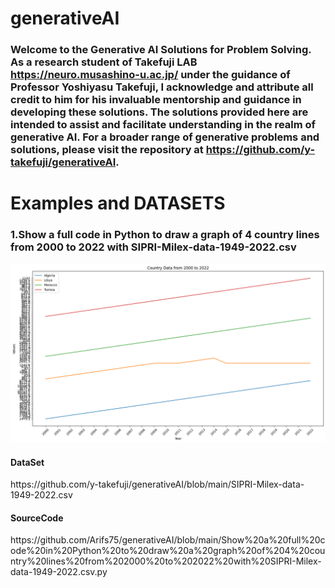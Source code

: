 # generativeAI

### Welcome to the Generative AI Solutions for Problem Solving. As a research student of Takefuji LAB https://neuro.musashino-u.ac.jp/ under the guidance of Professor Yoshiyasu Takefuji, I acknowledge and attribute all credit to him for his invaluable mentorship and guidance in developing these solutions. The solutions provided here are intended to assist and facilitate understanding in the realm of generative AI. For a broader range of generative problems and solutions, please visit the repository at https://github.com/y-takefuji/generativeAI. 

# Examples and DATASETS
<h3>1.Show a full code in Python to draw a graph of 4 country lines from 2000 to 2022 with SIPRI-Milex-data-1949-2022.csv</h3>
  
<img src="https://github.com/Arifs75/generativeAI/blob/main/Show%20a%20full%20code%20in%20Python%20to%20draw%20a%20graph%20of%204%20country%20lines%20from%202000%20to%202022%20with%20SIPRI-Milex-data-1949-2022.csv.png" width="700">

 <h4>DataSet</h4>
https://github.com/y-takefuji/generativeAI/blob/main/SIPRI-Milex-data-1949-2022.csv

<h4>SourceCode</h4>
https://github.com/Arifs75/generativeAI/blob/main/Show%20a%20full%20code%20in%20Python%20to%20draw%20a%20graph%20of%204%20country%20lines%20from%202000%20to%202022%20with%20SIPRI-Milex-data-1949-2022.csv.py
